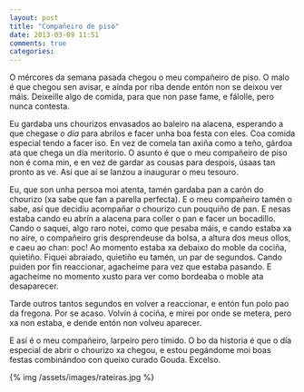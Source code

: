 ```yaml
---
layout: post
title: "Compañeiro de piso"
date: 2013-03-09 11:51
comments: true
categories: 
---
```


O mércores da semana pasada chegou o meu compañeiro de piso. O malo é que chegou sen avisar, e aínda por riba dende entón non se deixou ver máis. Deixeille algo de comida, para que non pase fame, e fálolle, pero nunca contesta.

Eu gardaba uns chourizos envasados ao baleiro na alacena, esperando a que chegase _o día_ para abrilos e facer unha boa festa con eles. Coa comida especial tendo a facer iso. En vez de comela tan axiña como a teño, gárdoa ata que chega un día meritorio. O asunto é que o meu compañeiro de piso non é coma min, e en vez de gardar as cousas para despois, úsaas tan pronto as ve. Así que aí se lanzou a inaugurar o meu tesouro.

Eu, que son unha persoa moi atenta, tamén gardaba pan a carón do chourizo (xa sabe que fan a parella perfecta). E o meu compañeiro tamén o sabe, así que decidiu acompañar o chourizo cun pouquiño de pan. E nesas estaba cando eu abrín a alacena para coller o pan e facer un bocadillo. Cando o saquei, algo raro notei, como que pesaba máis, e cando estaba xa no aire, o compañeiro gris desprendeuse da bolsa, a altura dos meus ollos, e caeu ao chan: poc! Ao momento estaba xa debaixo do moble da cociña, quietiño. Fiquei abraiado, quietiño eu tamén, un par de segundos. Cando puiden por fin reaccionar, agacheime para vez que estaba pasando. E agacheime no momento xusto para ver como bordeaba o moble ata desaparecer.

Tarde outros tantos segundos en volver a reaccionar, e entón fun polo pao da fregona. Por se acaso. Volvín á cociña, e mirei por onde se metera, pero xa non estaba, e dende entón non volveu aparecer.

E así é o meu compañeiro, larpeiro pero tímido. O bo da historia é que o día especial de abrir o chourizo xa chegou, e estou pegándome moi boas festas combinándoo con queixo curado Gouda. Excelso.


{% img /assets/images/rateiras.jpg %}

